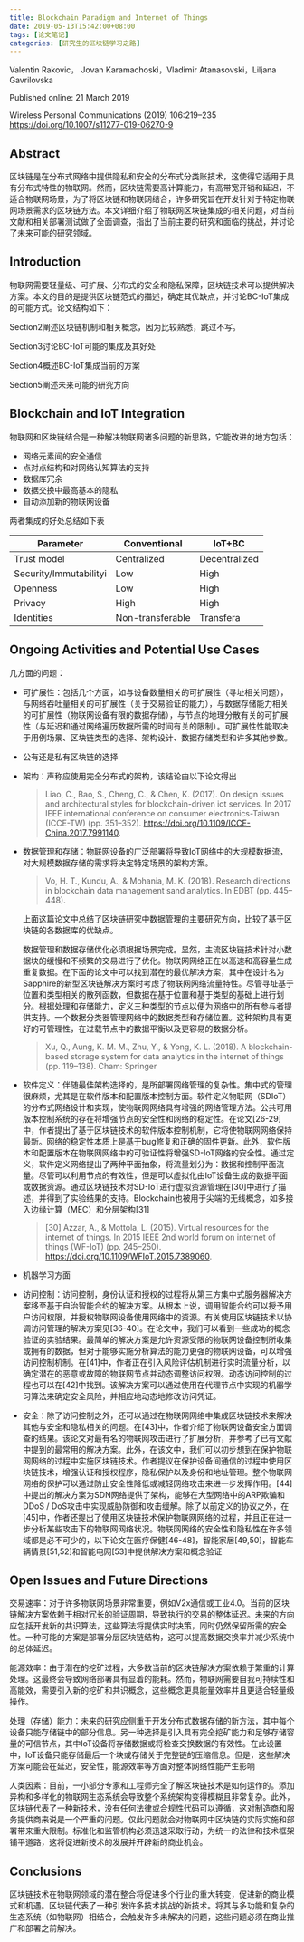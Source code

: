 ```yaml
---
title: Blockchain Paradigm and Internet of Things
date: 2019-05-13T15:42:00+08:00
tags: [论文笔记]
categories: [研究生的区块链学习之路]
---
```


Valentin Rakovic， Jovan Karamachoski，Vladimir Atanasovski，Liljana Gavrilovska

Published online: 21 March 2019

Wireless Personal Communications (2019) 106:219–235
https://doi.org/10.1007/s11277-019-06270-9

## Abstract

区块链是在分布式网络中提供隐私和安全的分布式分类账技术，这使得它适用于具有分布式特性的物联网。然而，区块链需要高计算能力，有高带宽开销和延迟，不适合物联网场景，为了将区块链和物联网结合，许多研究旨在开发针对于特定物联网场景需求的区块链方法。本文详细介绍了物联网区块链集成的相关问题，对当前文献和相关部署测试做了全面调查，指出了当前主要的研究和面临的挑战，并讨论了未来可能的研究领域。

<!--more-->

## Introduction

物联网需要轻量级、可扩展、分布式的安全和隐私保障，区块链技术可以提供解决方案。本文的目的是提供区块链范式的描述，确定其优缺点，并讨论BC-IoT集成的可能方式。论文结构如下：

Section2阐述区块链机制和相关概念，因为比较熟悉，跳过不写。

Section3讨论BC-IoT可能的集成及其好处

Section4概述BC-IoT集成当前的方案

Section5阐述未来可能的研究方向

## Blockchain and IoT Integration

物联网和区块链结合是一种解决物联网诸多问题的新思路，它能改进的地方包括：

- 网络元素间的安全通信
- 点对点结构和对网络认知算法的支持
- 数据库冗余
- 数据交换中最高基本的隐私
- 自动添加新的物联网设备

两者集成的好处总结如下表

| Parameter              | Conventional     | IoT+BC        |
| ---------------------- | ---------------- | ------------- |
| Trust model            | Centralized      | Decentralized |
| Security/Immutabilityi | Low              | High          |
| Openness               | Low              | High          |
| Privacy                | High             | High          |
| Identities             | Non-transferable | Transfera     |

## Ongoing Activities and Potential Use Cases

几方面的问题：

- 可扩展性：包括几个方面，如与设备数量相关的可扩展性（寻址相关问题），与网络吞吐量相关的可扩展性（关于交易验证的能力），与数据存储能力相关的可扩展性（物联网设备有限的数据存储），与节点的地理分散有关的可扩展性（与延迟和通过网络遍历数据所需的时间有关的限制）。可扩展性性能取决于用例场景、区块链类型的选择、架构设计、数据存储类型和许多其他参数。

- 公有还是私有区块链的选择

- 架构：声称应使用完全分布式的架构，该结论由以下论文得出

  > Liao, C., Bao, S., Cheng, C., & Chen, K. (2017). On design issues and architectural styles for blockchain-driven iot services. In 2017 IEEE international conference on consumer electronics-Taiwan (ICCE-TW) (pp. 351–352). https://doi.org/10.1109/ICCE-China.2017.7991140.

- 数据管理和存储：物联网设备的广泛部署将导致IoT网络中的大规模数据流，对大规模数据存储的需求将决定特定场景的架构方案。

  > Vo, H. T., Kundu, A., & Mohania, M. K. (2018). Research directions in blockchain data management sand analytics. In EDBT (pp. 445–448).

  上面这篇论文中总结了区块链研究中数据管理的主要研究方向，比较了基于区块链的各数据库的优缺点。

  数据管理和数据存储优化必须根据场景完成。显然，主流区块链技术针对小数据块的缓慢和不频繁的交易进行了优化。物联网网络正在以高速和高容量生成重复数据。在下面的论文中可以找到潜在的最优解决方案，其中在设计名为Sapphire的新型区块链解决方案时考虑了物联网网络流量特性。尽管寻址基于位置和类型相关的散列函数，但数据在基于位置和基于类型的基础上进行划分。根据处理和存储能力，定义三种类型的节点以便为网络中的所有参与者提供支持。一个数据分类器管理网络中的数据类型和存储位置。这种架构具有更好的可管理性，在过载节点中的数据平衡以及更容易的数据分析。

  > Xu, Q., Aung, K. M. M., Zhu, Y., & Yong, K. L. (2018). A blockchain-based storage system for data analytics in the internet of things (pp. 119–138). Cham: Springer

- 软件定义：伴随最佳架构选择的，是所部署网络管理的复杂性。集中式的管理很麻烦，尤其是在软件版本和配置版本控制方面。软件定义物联网（SDIoT）的分布式网络设计和实现，使物联网网络具有增强的网络管理方法。公共可用版本控制系统的存在将增强节点的安全性和网络的稳定性。在论文[26-29]中，作者提出了基于区块链技术的软件版本控制机制，它将使物联网网络保持最新。网络的稳定性本质上是基于bug修复和正确的固件更新。此外，软件版本和配置版本在物联网网络中的可验证性将增强SD-IoT网络的安全性。通过定义，软件定义网络提出了两种平面抽象，将流量划分为：数据和控制平面流量。尽管可以利用节点的有效性，但是可以虚拟化由IoT设备生成的数据平面或数据资源。通过区块链技术对SD-IoT进行虚拟资源管理在[30]中进行了描述，并得到了实验结果的支持。Blockchain也被用于尖端的无线概念，如多接入边缘计算（MEC）和分层架构[31]

  > [30] Azzar, A., & Mottola, L. (2015). Virtual resources for the internet of things. In 2015 IEEE 2nd world forum on internet of things (WF-IoT) (pp. 245–250). https://doi.org/10.1109/WFIoT.2015.7389060.

- 机器学习方面

- 访问控制：访问控制，身份认证和授权的过程将从第三方集中式服务器解决方案移至基于自治智能合约的解决方案。从根本上说，调用智能合约可以授予用户访问权限，并授权物联网设备使用网络中的资源。有关使用区块链技术以协调访问管理的解决方案见[36-40]。在论文中，我们可以看到一些成功的概念验证的实验结果。最简单的解决方案是允许资源受限的物联网设备控制所收集或拥有的数据，但对于能够实施分析算法的能力更强的物联网设备，可以增强访问控制机制。在[41]中，作者正在引入风险评估机制进行实时流量分析，以确定潜在的恶意或故障的物联网节点并动态调整访问权限。动态访问控制的过程也可以在[42]中找到。该解决方案可以通过使用在代理节点中实现的机器学习算法来确定安全风险，并相应地动态地修改访问凭证。

- 安全：除了访问控制之外，还可以通过在物联网网络中集成区块链技术来解决其他与安全和隐私相关的问题。在[43]中，作者介绍了物联网设备安全方面调查的结果。该论文对最有名的物联网攻击进行了扩展分析，并参考了已有文献中提到的最常用的解决方案。此外，在该文中，我们可以初步想到在保护物联网网络的过程中实施区块链技术。作者提议在保护设备间通信的过程中使用区块链技术，增强认证和授权程序，隐私保护以及身份和地址管理。整个物联网网络的保护可以通过防止安全性降低或减轻网络攻击来进一步发挥作用。[44]中提出的解决方案为SDN网络提供了架构，能够在大型网络中的ARP欺骗和DDoS / DoS攻击中实现威胁防御和攻击缓解。除了以前定义的协议之外，在[45]中，作者还提出了使用区块链技术保护物联网网络的过程，并且正在进一步分析某些攻击下的物联网网络状况。物联网网络的安全性和隐私性在许多领域都是必不可少的，以下论文在医疗保健[46-48]，智能家居[49,50]，智能车辆情景[51,52]和智能电网[53]中提供解决方案和概念验证

## Open Issues and Future Directions

交易速率：对于许多物联网场景非常重要，例如V2x通信或工业4.0。当前的区块链解决方案依赖于相对冗长的验证周期，导致执行的交易的整体延迟。未来的方向应包括开发新的共识算法，这些算法将提供实时决策，同时仍然保留所需的安全性。一种可能的方案是部署分层区块链结构，这可以提高数据交换率并减少系统中的总体延迟。

能源效率：由于潜在的挖矿过程，大多数当前的区块链解决方案依赖于繁重的计算处理。这最终会导致网络部署具有显着的能耗。然而，物联网需要自我可持续性和高能效，需要引入新的挖矿和共识概念，这些概念更具能量效率并且更适合轻量级操作。

处理（存储）能力：未来的研究应侧重于开发分布式数据存储的新方法，其中每个设备只能存储链中的部分信息。另一种选择是引入具有完全挖矿能力和足够存储容量的可信节点，其中IoT设备将存储数据或将检查交换数据的有效性。在此设置中，IoT设备只能存储最后一个块或存储关于完整链的压缩信息。但是，这些解决方案可能会在延迟，安全性，能源效率等方面对整体网络性能产生影响

人类因素：目前，一小部分专家和工程师完全了解区块链技术是如何运作的。添加异构和多样化的物联网生态系统会导致整个系统架构变得模糊且非常复杂。此外，区块链代表了一种新技术，没有任何法律或合规性代码可以遵循，这对制造商和服务提供商来说是一个严重的问题。仅此问题就会对物联网中区块链的实际实施和部署带来重大限制。标准化和监管机构必须迅速采取行动，为统一的法律和技术框架铺平道路，这将促进新技术的发展并开辟新的商业机会。

## Conclusions

区块链技术在物联网领域的潜在整合将促进多个行业的重大转变，促进新的商业模式和机遇。区块链代表了一种引发许多技术挑战的新技术。将其与多功能和复杂的生态系统（如物联网）相结合，会触发许多未解决的问题，这些问题必须在商业推广和部署之前解决。



